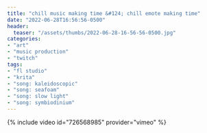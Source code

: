 ```yaml
---
title: "chill music making time &#124; chill emote making time"
date: "2022-06-28T16:56:56-0500"
header:
  teaser: "/assets/thumbs/2022-06-28-16-56-56-0500.jpg"
categories:
- "art"
- "music production"
- "twitch"
tags:
- "fl studio"
- "krita"
- "song: kaleidoscopic"
- "song: seafoam"
- "song: slow light"
- "song: symbiodinium"
---
```

{% include video id="726568985" provider="vimeo" %}
